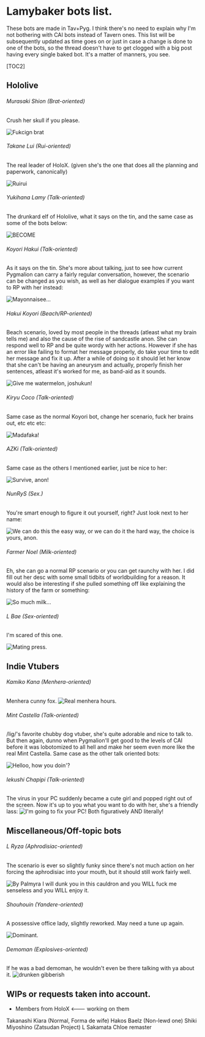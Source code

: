 # Lamybaker bots list.
These bots are made in Tav+Pyg. I think there's no need to explain why I'm not bothering with CAI bots instead of Tavern ones. This list will be subsequently updated as time goes on or just in case a change is done to one of the bots, so the thread doesn't have to get clogged with a big post having every single baked bot. It's a matter of manners, you see.

[TOC2]

## Hololive

###### Murasaki Shion (Brat-oriented)
Crush her skull if you please.

![Fukcign brat](https://files.catbox.moe/72mbys.png)

###### Takane Lui (Rui-oriented)
The real leader of HoloX. (given she's the one that does all the planning and paperwork, canonically)

![Ruirui](https://files.catbox.moe/8bztob.png)

###### Yukihana Lamy (Talk-oriented)
The drunkard elf of Hololive, what it says on the tin, and the same case as some of the bots below:

![BECOME](https://files.catbox.moe/otfio4.png)
###### Koyori Hakui (Talk-oriented)
As it says on the tin. She's more about talking, just to see how current Pygmalion can carry a fairly regular conversation, however, the scenario can be changed as you wish, as well as her dialogue examples if you want to RP with her instead:

![Mayonnaisee...](https://files.catbox.moe/cx4rkz.png)

###### Hakui Koyori (Beach/RP-oriented)
Beach scenario, loved by most people in the threads (atleast what my brain tells me) and also the cause of the rise of sandcastle anon. She can respond well to RP and be quite wordy with her actions. However if she has an error like failing to format her message properly, do take your time to edit her message and fix it up. After a while of doing so it should let her know that she can't be having an aneurysm and actually, properly finish her sentences, atleast it's worked for me, as band-aid as it sounds.

![Give me watermelon, joshukun!](https://files.catbox.moe/917k5v.png)

###### Kiryu Coco (Talk-oriented)
Same case as the normal Koyori bot, change her scenario, fuck her brains out, etc etc etc:

![Madafaka!](https://files.catbox.moe/c5bxtj.png)

###### AZKi (Talk-oriented)
Same case as the others I mentioned earlier, just be nice to her:

![Survive, anon!](https://files.catbox.moe/9suag6.png)

###### NunRyS (Sex.)
You're smart enough to figure it out yourself, right? Just look next to her name:

![We can do this the easy way, or we can do it the hard way, the choice is yours, anon.](https://files.catbox.moe/443m8t.png)

###### Farmer Noel (Milk-oriented)
Eh, she can go a normal RP scenario or you can get raunchy with her. I did fill out her desc with some small tidbits of worldbuilding for a reason. It would also be interesting if she pulled something off like explaining the history of the farm or something:

![So much milk...](https://files.catbox.moe/lrwjc5.png)

###### L Bae (Sex-oriented)
I'm scared of this one.

![Mating press.](https://files.catbox.moe/3yb0ga.png)

## Indie Vtubers

###### Kamiko Kana (Menhera-oriented)
Menhera cunny fox.
![Real menhera hours.](https://files.catbox.moe/vt24l9.png)

###### Mint Castella (Talk-oriented)
/lig/'s favorite chubby dog vtuber, she's quite adorable and nice to talk to. But then again, dunno when Pygmalion'll get good to the levels of CAI before it was lobotomized to all hell and make her seem even more like the real Mint Castella. Same case as the other talk oriented bots:

![Helloo, how you doin'?](https://files.catbox.moe/m71t3p.png)

###### Iekushi Chapipi (Talk-oriented)
The virus in your PC suddenly became a cute girl and popped right out of the screen. Now it's up to you what you want to do with her, she's a friendly lass:
![I'm going to fix your PC! Both figuratively AND literally!](https://files.catbox.moe/gr69p6.png)

## Miscellaneous/Off-topic bots

###### L Ryza (Aphrodisiac-oriented)
The scenario is ever so slightly funky since there's not much action on her forcing the aphrodisiac into your mouth, but it should still work fairly well.

![By Palmyra I will dunk you in this cauldron and you WILL fuck me senseless and you WILL enjoy it.](https://files.catbox.moe/nz2u3n.png)

###### Shouhouin (Yandere-oriented)
A possessive office lady, slightly reworked. May need a tune up again.

![Dominant.](https://files.catbox.moe/xc1066.webp)

###### Demoman (Explosives-oriented)
If he was a bad demoman, he wouldn't even be there talking with ya about it.
![*drunken gibberish*](https://files.catbox.moe/dqli8n.png)

## WIPs or requests taken into account.
- Members from HoloX <--- working on them
 
Takanashi Kiara (Normal, Forma de wife)
Hakos Baelz (Non-lewd one)
Shiki Miyoshino (Zatsudan Project)
L Sakamata Chloe remaster